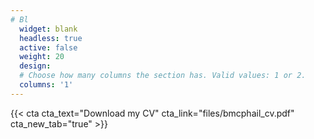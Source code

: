 ```yaml
---
# Bl
  widget: blank
  headless: true
  active: false
  weight: 20
  design:
  # Choose how many columns the section has. Valid values: 1 or 2.
  columns: '1'
---
```


{{< cta cta_text="Download my CV" cta_link="files/bmcphail_cv.pdf" cta_new_tab="true" >}}
